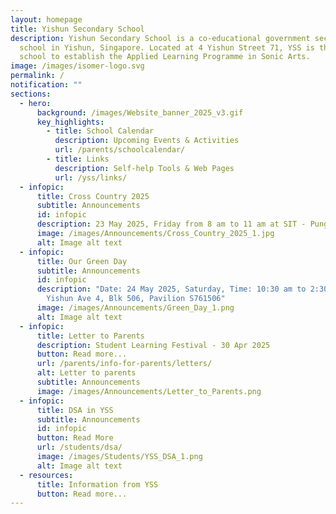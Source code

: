 ```yaml
---
layout: homepage
title: Yishun Secondary School
description: Yishun Secondary School is a co-educational government secondary
  school in Yishun, Singapore. Located at 4 Yishun Street 71, YSS is the first
  school to establish the Applied Learning Programme in Sonic Arts.
image: /images/isomer-logo.svg
permalink: /
notification: ""
sections:
  - hero:
      background: /images/Website_banner_2025_v3.gif
      key_highlights:
        - title: School Calendar
          description: Upcoming Events & Activities
          url: /parents/schoolcalendar/
        - title: Links
          description: Self-help Tools & Web Pages
          url: /yss/links/
  - infopic:
      title: Cross Country 2025
      subtitle: Announcements
      id: infopic
      description: 23 May 2025, Friday from 8 am to 11 am at SIT - Punggol Campus.
      image: /images/Announcements/Cross_Country_2025_1.jpg
      alt: Image alt text
  - infopic:
      title: Our Green Day
      subtitle: Announcements
      id: infopic
      description: "Date: 24 May 2025, Saturday, Time: 10:30 am to 2:30 pm Venue:
        Yishun Ave 4, Blk 506, Pavilion S761506"
      image: /images/Announcements/Green_Day_1.png
      alt: Image alt text
  - infopic:
      title: Letter to Parents
      description: Student Learning Festival - 30 Apr 2025
      button: Read more...
      url: /parents/info-for-parents/letters/
      alt: Letter to parents
      subtitle: Announcements
      image: /images/Announcements/Letter_to_Parents.png
  - infopic:
      title: DSA in YSS
      subtitle: Announcements
      id: infopic
      button: Read More
      url: /students/dsa/
      image: /images/Students/YSS_DSA_1.png
      alt: Image alt text
  - resources:
      title: Information from YSS
      button: Read more...
---
```

